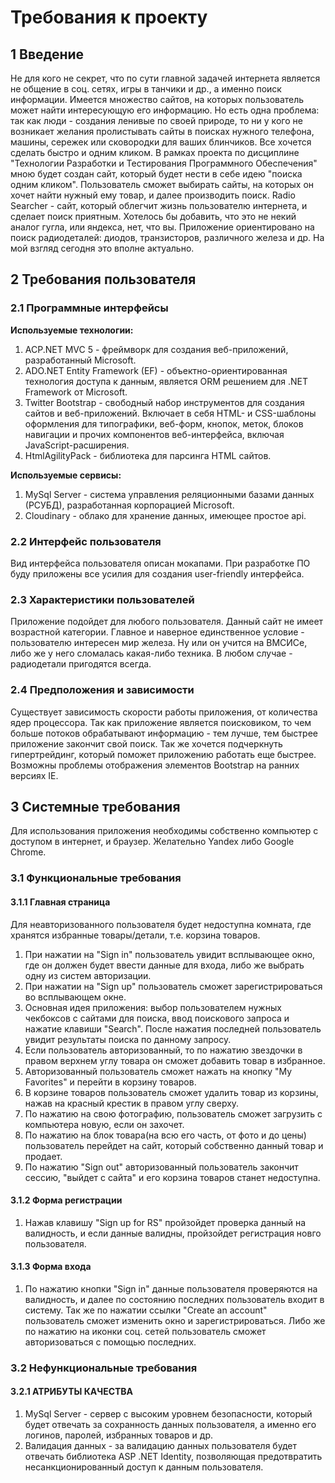 # Требования к проекту
## 1 Введение
   Не для кого не секрет, что по сути главной задачей интернета является не общение в соц. сетях,
игры в танчики и др., а именно поиск информации. Имеется множество сайтов, на которых пользователь может
найти интересующую его информацию. Но есть одна проблема: так как люди - создания ленивые по своей природе,
то ни у кого не возникает желания пролистывать сайты в поисках нужного телефона, машины, сережек или 
сковородки для ваших блинчиков. Все хочется сделать быстро и одним кликом. 
    В рамках проекта по дисциплине "Технологии Разработки и Тестирования Программного Обеспечения" мною будет 
создан сайт, который будет нести в себе идею "поиска одним кликом". Пользователь сможет выбирать сайты, на которых
он хочет найти нужный ему товар, и далее производить поиск. Radio Searcher - сайт, который облегчит жизнь
пользователю интернета, и сделает поиск приятным. Хотелось бы добавить, что это не некий аналог гугла, или 
яндекса, нет, что вы. Приложение ориентировано на поиск радиодеталей: диодов, транзисторов, различного железа
и др. На мой взгляд сегодня это вполне актуально.

## 2 Требования пользователя
### 2.1 Программные интерфейсы
**Используемые технологии:**
1. ACP.NET MVC 5 - фреймворк для создания веб-приложений, разработанный Microsoft.
2. ADO.NET Entity Framework (EF) - объектно-ориентированная технология доступа к данным, является ORM
 решением для .NET Framework от Microsoft.
3. Twitter Bootstrap - свободный набор инструментов для создания сайтов и веб-приложений. Включает в себя 
 HTML- и CSS-шаблоны оформления для типографики, веб-форм, кнопок, меток, блоков навигации и прочих 
 компонентов веб-интерфейса, включая JavaScript-расширения.
4. HtmlAgilityPack - библиотека для парсинга HTML сайтов.

**Используемые сервисы:**
1. MySql Server - система управления реляционными базами данных (РСУБД), разработанная корпорацией Microsoft.
2. Cloudinary - облако для хранение данных, имеющее простое api.

### 2.2 Интерфейс пользователя
   Вид интерфейса пользователя описан мокапами. При разработке ПО буду приложены все усилия для создания 
user-friendly интерфейса. 

### 2.3 Характеристики пользователей
   Приложение подойдет для любого пользователя. Данный сайт не имеет возрастной категории. Главное
и наверное единственное условие - пользователю интересен мир железа. Ну или он учится на ВМСИСе, либо
же у него сломалась какая-либо техника. В любом случае - радиодетали пригодятся всегда.

### 2.4 Предположения и зависимости
   Существует зависимость скорости работы приложения, от количества ядер процессора. Так как приложение
является поисковиком, то чем больше потоков обрабатывают информацию - тем лучше, тем быстрее приложение 
закончит свой поиск. Так же хочется подчеркнуть гипертрейдинг, который поможет приложению работать еще
быстрее. 
   Возможны проблемы отображения элементов Bootstrap на ранних версиях IE. 

## 3 Системные требования
   Для использования приложения необходимы собственно компьютер с доступом в интернет, и браузер. 
Желательно Yandex либо Google Chrome.

### 3.1 Функциональные требования
#### 3.1.1 Главная страница
   Для неавторизованного пользователя будет недоступна комната, где хранятся избранные товары/детали,
т.е. корзина товаров. 
1. При нажатии на "Sign in" пользователь увидит всплывающее окно, где он должен будет ввести данные для
входа, либо же выбрать одну из систем авторизации.
2. При нажатии на "Sign up" пользователь сможет зарегистрироваться во всплывающем окне.
3. Основная идея приложения: выбор пользователем нужных чекбоксов с сайтами для поиска, ввод поискового
запроса и нажатие клавиши "Search". После нажатия последней пользователь увидит результаты поиска по
данному запросу.
4. Если пользователь авторизованный, то по нажатию звездочки в правом верхнем углу товара он сможет добавить
товар в избранное.
5. Авторизованный пользователь сможет нажать на кнопку "My Favorites" и перейти в корзину товаров.
6. В корзине товаров пользователь сможет удалить товар из корзины, нажав на красный крестик в правом углу
сверху.
7. По нажатию на свою фотографию, пользователь сможет загрузить с компьютера новую, если он захочет.
8. По нажатию на блок товара(на всю его часть, от фото и до цены) пользователь перейдет на сайт, который 
собственно данный товар и продает.
9. По нажатию "Sign out" авторизованный пользователь закончит сессию, "выйдет с сайта" и его корзина товаров
станет недоступна.

#### 3.1.2 Форма регистрации
1. Нажав клавишу "Sign up for RS" пройзойдет проверка данный на валидность, и если данные валидны, пройзойдет
регистрация новго пользователя.

#### 3.1.3 Форма входа
1. По нажатию кнопки "Sign in" данные пользователя проверяются на валидность, и далее по состоянию последних
пользователь входит в систему. Так же по нажатии ссылки "Create an account" пользователь сможет изменить окно
и зарегистрироваться. Либо же по нажатию на иконки соц. сетей пользователь сможет авторизоваться с помощью
последних.

### 3.2 Нефункциональные требования
#### 3.2.1 АТРИБУТЫ КАЧЕСТВА
1. MySql Server - сервер с высоким уровнем безопасности, который будет отвечать за сохранность данных 
пользователя, а именно его логинов, паролей, избранных товаров и др.
2. Валидация данных - за валидацию данных пользователя будет отвечать библиотека ASP .NET Identity, 
позволяющая предотвратить несанкционированный доступ к данным пользователя.

